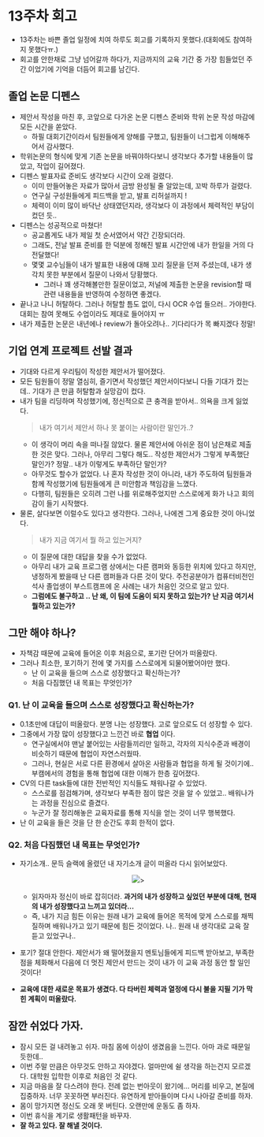 # 13주차 회고

- 13주차는 바쁜 졸업 일정에 치여 하루도 회고를 기록하지 못했다.(대회에도 참여하지 못했다ㅠ.)
- 회고를 안한채로 그냥 넘어갈까 하다가, 지금까지의 교육 기간 중 가장 힘들었던 주간 이었기에 기억을 더듬어 회고를 남긴다.

## 졸업 논문 디펜스
- 제안서 작성을 마친 후, 코앞으로 다가온 논문 디펜스 준비와 학위 논문 작성 마감에 모든 시간을 쏟았다.
    - 하필 대회기간이라서 팀원들에게 양해를 구했고, 팀원들이 너그럽게 이해해주어서 감사했다.
- 학위논문의 형식에 맞게 기존 논문을 바꿔야하다보니 생각보다 추가할 내용들이 많았고, 작업이 길어졌다.
- 디펜스 발표자료 준비도 생각보다 시간이 오래 걸렸다.
    - 이미 만들어놓은 자료가 많아서 금방 완성될 줄 알았는데, 꼬박 하루가 걸렸다.
    - 연구실 구성원들에게 피드백을 받고, 발표 리허설까지 !
    - 체력이 이미 많이 바닥난 상태였던지라, 생각보다 이 과정에서 체력적인 부담이 컸던 듯..
- 디펜스는 성공적으로 마쳤다!
    - 공교롭게도 내가 제일 첫 순서였어서 약간 긴장되더라.
    - 그래도, 전날 발표 준비를 한 덕분에 정해진 발표 시간안에 내가 한일을 거의 다 전달했다!
    - 몇몇 교수님들이 내가 발표한 내용에 대해 꼬리 질문을 던져 주셨는데, 내가 생각치 못한 부분에서 질문이 나와서 당황했다.
        - 그러나 꽤 생각해볼만한 질문이었고, 저널에 제출한 논문을 revision할 때 관련 내용들을 반영하여 수정하면 좋겠다.
- 끝나고 나니 허탈하다. 그러나 허탈할 틈도 없이, 다시 OCR 수업 들으러.. 가야한다. 대회는 참여 못해도 수업이라도 제대로 들어야지 ㅠ
- 내가 제출한 논문은 내년에나 review가 돌아오려나.. 기다리다가 목 빠지겠다 정말!
    
## 기업 연계 프로젝트 선발 결과

- 기대와 다르게 우리팀이 작성한 제안서가 떨어졌다. 
- 모든 팀원들이 정말 열심히, 즐기면서 작성했던 제안서이다보니 다들 기대가 컸는데.. 기대가 큰 만큼 허탈함과 실망감이 컸다.
- 내가 팀을 리딩하며 작성했기에, 정신적으로 큰 충격을 받아서.. 의욕을 크게 잃었다.
    > 내가 여기서 제안서 하나 못 붙이는 사람이란 말인가..?  
    - 이 생각이 머리 속을 떠나질 않았다. 물론 제안서에 아쉬운 점이 남은채로 제출한 것은 맞다. 그러나, 아무리 그렇다 해도.. 작성한 제안서가 그렇게 부족했단 말인가? 정말.. 내가 이렇게도 부족하단 말인가?
    - 아무것도 할수가 없었다. 나 혼자 작성한 것이 아니라, 내가 주도하여 팀원들과 함께 작성했기에 팀원들에게 큰 미안함과 책임감을 느꼈다.
    - 다행히, 팀원들은 오히려 그런 나를 위로해주었지만 스스로에게 화가 나고 회의감이 들기 시작했다.
- 물론, 살다보면 이럴수도 있다고 생각한다. 그러나, 나에겐 그게 중요한 것이 아니었다.
    > 내가 지금 여기서 뭘 하고 있는거지?
    - 이 질문에 대한 대답을 찾을 수가 없었다. 
    - 아무리 내가 교육 프로그램 상에서는 다른 캠퍼와 동등한 위치에 있다고 하지만, 냉정하게 봤을때 난 다른 캠퍼들과 다른 것이 맞다. 주전공분야가 컴퓨터비전인 석사 졸업생이 부스트캠프에 온 사례는 내가 처음인 것으로 알고 있다.
    - **그럼에도 불구하고 .. 난 왜, 이 팀에 도움이 되지 못하고 있는가? 난 지금 여기서 뭘하고 있는가?**
 
## 그만 해야 하나?

- 자책감 때문에 교육에 들어온 이후 처음으로, 포기란 단어가 떠올랐다.
- 그러나 최소한, 포기하기 전에 몇 가지를 스스로에게 되물어봤어야만 했다.
    - 난 이 교육을 들으며 스스로 성장했다고 확신하는가?
    - 처음 다짐했던 내 목표는 무엇인가?

### Q1. 난 이 교육을 들으며 스스로 성장했다고 확신하는가?

- 0.1초만에 대답이 떠올랐다. 분명 나는 성장했다. 고로 앞으로도 더 성장할 수 있다.
- 그중에서 가장 많이 성장했다고 느낀건 바로 **협업** 이다.
    - 연구실에서야 맨날 붙어있는 사람들끼리만 일하고, 각자의 지식수준과 배경이 비슷하기 때문에 협업이 자연스러웠따.
    - 그러나, 현실은 서로 다른 환경에서 살아온 사람들과 협업을 하게 될 것이기에.. 부캠에서의 경험을 통해 협업에 대한 이해가 한층 깊어졌다.
- CV의 다른 task들에 대한 전반적인 지식들도 채워나갈 수 있었다.
    - 스스로를 점검해가며, 생각보다 부족한 점이 많은 것을 알 수 있었고.. 배워나가는 과정을 진심으로 즐겼다. 
    - 누군가 잘 정리해놓은 교육자료를 통해 지식을 얻는 것이 너무 행복했다.
- 난 이 교육을 들은 것을 단 한 순간도 후회 한적이 없다.

### Q2. 처음 다짐했던 내 목표는 무엇인가?

- 자기소개.. 문득 슬랙에 올렸던 내 자기소개 글이 떠올라 다시 읽어보았다.

    <p align="center"><img src="https://user-images.githubusercontent.com/62092317/208700776-ddd6cce5-06b1-4380-a01c-f0b30af9bac6.png">></p>

    - 읽자마자 정신이 바로 잡히더라. **과거의 내가 성장하고 싶었던 부분에 대해, 현재의 내가 성장했다고 느끼고 있더라...** 
    - 즉, 내가 지금 힘든 이유는 원래 내가 교육에 들어온 목적에 맞게 스스로를 채찍질하며 배워나가고 있기 때문에 힘든 것이었다. 나.. 원래 내 생각대로 교육 잘 듣고 있었구나..

- 포기? 절대 안한다. 제안서가 왜 떨어졌을지 멘토님들에게 피드백 받아보고, 부족한 점을 체화해서 다음에 더 멋진 제안서 만드는 것이 내가 이 교육 과정 동안 할 일인 것이다!
- **교육에 대한 새로운 목표가 생겼다. 다 타버린 체력과 열정에 다시 불을 지필 기가 막힌 계획이 떠올랐다.**

## 잠깐 쉬었다 가자.

- 잠시 모든 걸 내려놓고 쉬자. 마침 몸에 이상이 생겼음을 느낀다. 아마 과로 때문일 듯한데.. 
- 이번 주말 만큼은 아무것도 안하고 자야겠다. 얼마만에 쉴 생각을 하는건지 모르겠다. 대학원 입학한 이후로 처음인 것 같다.
- 지금 마음을 잘 다스려야 한다. 전례 없는 번아웃이 왔기에... 머리를 비우고, 본질에 집중하자. 너무 꼿꼿하면 부러진다. 유연하게 받아들이며 다시 나아갈 준비를 하자.
- 몸이 망가지면 정신도 오래 못 버틴다. 오랜만에 운동도 좀 하자.
- 이번 휴식을 계기로 생활패턴을 바꾸자.
- **잘 하고 있다. 잘 해낼 것이다.** 